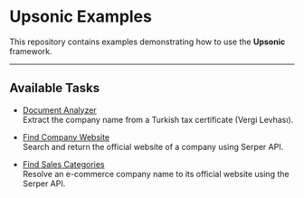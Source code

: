 # Upsonic Examples

This repository contains examples demonstrating how to use the **Upsonic** framework.

---

## Available Tasks

- [Document Analyzer](task_examples/document_analyzer)  
  Extract the company name from a Turkish tax certificate (Vergi Levhası).

- [Find Company Website](task_examples/find_company_website)  
  Search and return the official website of a company using Serper API.

- [Find Sales Categories](task_examples/find_sales_categories)  
  Resolve an e-commerce company name to its official website using the Serper API. 
  